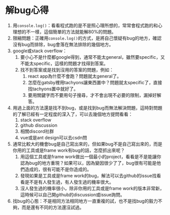 # 解bug心得

1. 用`console.log()`：看看程式跑的是不是照心理所想的，常常會程式跑的和心理想的不一樣，這個簡單的方法就能解80%的問題。
2. 限縮問題：正確用`console.log()`的方式，是將自己懷疑有bug的地方，確認沒有bug而排除，bug會落在無法排除的幾個地方。
3. google或stack overflow：
   1. 要小心不是什麼都google得到，通常不能太general，雖然要specific，又不能太specific，這樣的問題才找得到答案。
   2. 找不到答案或是找到沒用的答案的問題，例如：
      1. react app為什麼不會跑？問題就太general了。
      2. 怎麼在gatsby裡用tachyons讓東西置中？問題就太specific了，直接找tachyons置中就好了。
      3. 要用關鍵字而不要用句子搜尋，才不會出現不必要的限制，漏掉好解答。
4. 用過上面的方法還是找不到bug，或是找到bug而無法解決問題，這時對問題的了解已經有一定程度的深入了，可以去幾個地方提問看看：
   1. stack overflow
   2. github discussion
   3. 相關discord社群
   4. vue或是ant design可以去csdn問
5. 通常比較大的機會bug是自己寫出來的，但如果bug不是自己寫出來的，而是你用的工具或是frame work有bug的話，怎麼抓出來呢？
   1. 用這個工具或是frame work做出一個最小的project，看看是不是能讓你認為bug的地方重現？如果可以，因為變因很少了了，bug很有可能是他們造成的，很有可能不是你造成的。
   2. 發現如果是工具或是frame work的bug，解法可以去github的issue找看看是不是有人發生過，有人發生過的機率很大。
   3. 沒人發生過的機率很小，除非你用的工具或是frame work的版本非常新，這時候可以自己開github的discussion或issue詢問。
6. 找bug的心態：不是相同方法相同地方一直重複的試，也不是找bug的毅力不夠，而是還有不同的方法還沒試過。

